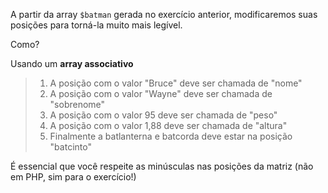 A partir da array `$batman` gerada no exercício anterior, modificaremos suas posições para torná-la muito mais legível.

Como?

Usando um **array associativo**

> 1. A posição com o valor "Bruce" deve ser chamada de "nome"
> 2. A posição com o valor "Wayne" deve ser chamada de "sobrenome"
> 3. A posição com o valor 95 deve ser chamada de "peso"
> 4. A posição com o valor 1,88 deve ser chamada de "altura"
> 5. Finalmente a batlanterna e batcorda deve estar na posição "batcinto"

É essencial que você respeite as minúsculas nas posições da matriz (não em PHP, sim para o exercício!)